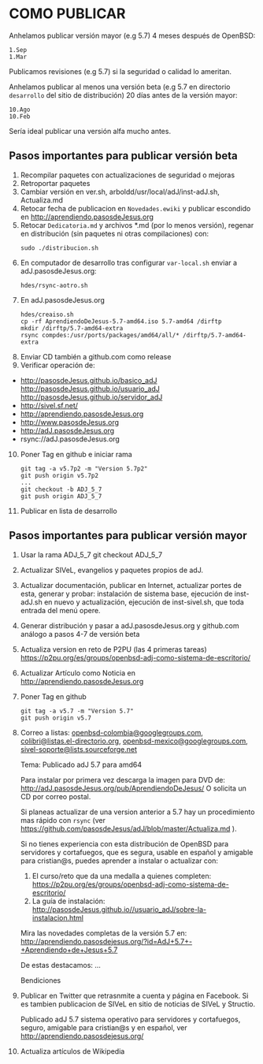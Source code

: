 COMO PUBLICAR
=============

Anhelamos publicar versión mayor (e.g 5.7) 4 meses después de OpenBSD:

	1.Sep
	1.Mar

Publicamos revisiones (e.g 5.7) si la seguridad o calidad lo ameritan.

Anhelamos publicar al menos una versión beta (e.g 5.7 en directorio
```desarrollo``` del sitio de distribución) 20 días antes de la versión mayor:

	10.Ago
	10.Feb

Sería ideal publicar una versión alfa mucho antes.


Pasos importantes para publicar versión beta
--------------------------------------------

1. Recompilar paquetes con actualizaciones de seguridad o mejoras
2. Retroportar paquetes
3. Cambiar versión en ver.sh, arboldd/usr/local/adJ/inst-adJ.sh, Actualiza.md
4. Retocar fecha de publicacion en ```Novedades.ewiki``` y publicar escondido en
  http://aprendiendo.pasosdeJesus.org
5. Retocar ```Dedicatoria.md``` y archivos *.md (por lo menos versión),
   regenar en distribución (sin paquetes ni otras compilaciones) con:
	```
	sudo ./distribucion.sh
	```
6. En computador de desarrollo tras configurar ```var-local.sh``` enviar a
adJ.pasosdeJesus.org:
	```
	hdes/rsync-aotro.sh
	```
7. En adJ.pasosdeJesus.org
	```
	hdes/creaiso.sh
	cp -rf AprendiendoDeJesus-5.7-amd64.iso 5.7-amd64 /dirftp
	mkdir /dirftp/5.7-amd64-extra
	rsync compdes:/usr/ports/packages/amd64/all/* /dirftp/5.7-amd64-extra
	```
8. Enviar CD también a github.com como release
9. Verificar operación de:
  * http://pasosdeJesus.github.io/basico_adJ http://pasosdeJesus.github.io/usuario_adJ http://pasosdeJesus.github.io/servidor_adJ
  * http://sivel.sf.net/
  * http://aprendiendo.pasosdeJesus.org
  * http://www.pasosdeJesus.org
  * http://adJ.pasosdeJesus.org
  * rsync://adJ.pasosdeJesus.org
10. Poner Tag en github e iniciar rama
	```
	git tag -a v5.7p2 -m "Version 5.7p2"
	git push origin v5.7p2
	...
	git checkout -b ADJ_5_7
	git push origin ADJ_5_7
	```
11. Publicar en lista de desarrollo

Pasos importantes para publicar versión mayor
--------------------------------------------

1. Usar la rama ADJ_5_7
	git checkout ADJ_5_7
2. Actualizar SIVeL, evangelios y paquetes propios de adJ.
3. Actualizar documentación, publicar en Internet, actualizar portes de esta,
   generar y probar: instalación de sistema base, ejecución de inst-adJ.sh
   en nuevo y actualización, ejecución de inst-sivel.sh, que toda entrada 
   del menú opere.
4. Generar distribución y pasar a adJ.pasosdeJesus.org y github.com 
   análogo a pasos 4-7 de versión beta
5. Actualiza version en reto de P2PU (las 4 primeras tareas) 
   https://p2pu.org/es/groups/openbsd-adj-como-sistema-de-escritorio/
6. Actualizar Artículo como Noticia en http://aprendiendo.pasosdeJesus.org
7. Poner Tag en github

	```
	git tag -a v5.7 -m "Version 5.7"
	git push origin v5.7
	```
8. Correo a listas: 
    openbsd-colombia@googlegroups.com, colibri@listas.el-directorio.org, 
    openbsd-mexico@googlegroups.com, sivel-soporte@lists.sourceforge.net

	Tema: Publicado adJ 5.7 para amd64

	Para instalar por primera vez descarga la imagen para DVD de:
	  http://adJ.pasosdeJesus.org/pub/AprendiendoDeJesus/
	O solicita un CD por correo postal.

	Si planeas actualizar de una version anterior a 5.7
	hay un procedimiento mas rápido con ```rsync``` (ver
	https://github.com/pasosdeJesus/adJ/blob/master/Actualiza.md ).

	Si no tienes experiencia con esta distribución de OpenBSD para 
	servidores y cortafuegos, que es segura, usable en español y amigable 
	para cristian@s, puedes aprender a instalar o actualizar con:
	  1. El curso/reto que da una medalla a quienes completen:
	  https://p2pu.org/es/groups/openbsd-adj-como-sistema-de-escritorio/
	  2. La guía de instalación:
	  http://pasosdeJesus.github.io//usuario_adJ/sobre-la-instalacion.html

	Mira las novedades completas de la versión 5.7 en:
	  http://aprendiendo.pasosdejesus.org/?id=AdJ+5.7+-+Aprendiendo+de+Jesus+5.7

	De estas destacamos:
	...


	Bendiciones

9. Publicar en Twitter que retrasnmite a cuenta y página en Facebook. 
   Si es tambien publicacion de SIVeL en sitio de noticias de SIVeL y Structio.

	Publicado adJ 5.7 sistema operativo para servidores y cortafuegos, 
	seguro, amigable para cristian@s y en español, ver 
	http://aprendiendo.pasosdejesus.org/

10. Actualiza artículos de Wikipedia

